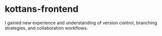 # kottans-frontend
 I gained new experience and understanding of version control, branching strategies, and collaboration workflows.
